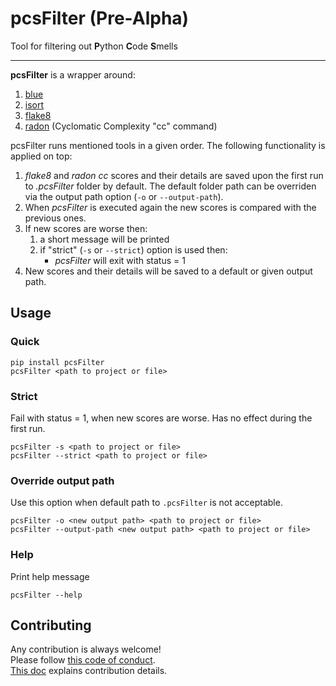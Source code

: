 # pcsFilter (Pre-Alpha)
Tool for filtering out **P**ython **C**ode **S**mells

---

**pcsFilter** is a wrapper around: 
1. [blue](https://pypi.org/project/blue/)
2. [isort](https://pypi.org/project/isort/)
3. [flake8](https://pypi.org/project/flake8/)
4. [radon](https://pypi.org/project/radon/) (Cyclomatic Complexity "cc" command)

pcsFilter runs mentioned tools in a given order. The following functionality is applied on top:

1. _flake8_ and _radon cc_ scores and their details are saved upon the first run to
   _.pcsFilter_ folder by default. The default folder path can be overriden via
   the output path option (`-o` or `--output-path`).
2. When _pcsFilter_ is executed again the new scores is compared with the previous ones.
3. If new scores are worse then: 
   1. a short message will be printed
   2. if "strict" (`-s` or `--strict`) option is used then:
      - _pcsFilter_ will exit with status = 1
4. New scores and their details will be saved to a default or given output path.

## Usage
### Quick
```shell
pip install pcsFilter
pcsFilter <path to project or file>
```

### Strict
Fail with status = 1, when new scores are worse. Has no effect during the first run.
```shell
pcsFilter -s <path to project or file>
pcsFilter --strict <path to project or file>
```

### Override output path
Use this option when default path to `.pcsFilter` is not acceptable.
```shell
pcsFilter -o <new output path> <path to project or file>
pcsFilter --output-path <new output path> <path to project or file>
```

### Help
Print help message
```shell
pcsFilter --help
```

## Contributing
Any contribution is always welcome!  
Please follow [this code of conduct](./CODE_OF_CONDUCT.md).  
[This doc](./CONTRIBUTING.md) explains contribution details.
